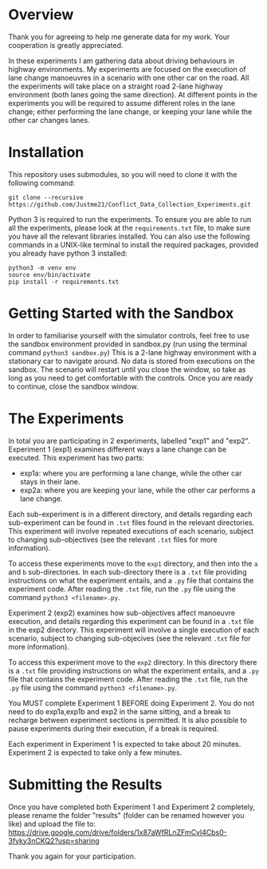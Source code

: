 Overview
========

Thank you for agreeing to help me generate data for my work. Your cooperation is greatly appreciated.
  
In these experiments I am gathering data about driving behaviours in highway environments. My experiments are focused on the execution of lane change manoeuvres
in a scenario with one other car on the road. 
All the experiments will take place on a straight road 2-lane highway environment (both lanes going the same direction).
At different points in the experiments you will be required to assume different roles in the lane change; either performing the lane change, or keeping your lane while the other car changes lanes.


Installation
============

This repository uses submodules, so you will need to clone it with the following command:

```
git clone --recursive https://github.com/Justme21/Conflict_Data_Collection_Experiments.git
```

Python 3 is required to run the experiments. To ensure you are able to run all the experiments, please look at the `requirements.txt` file, to make sure you have all the relevant libraries installed. You can also use the following commands in a UNIX-like terminal to install the required packages, provided you already have python 3 installed:

```
python3 -m venv env
source env/bin/activate
pip install -r requirements.txt
```

Getting Started with the Sandbox
================================
In order to familiarise yourself with the simulator controls, feel free to use the sandbox environment provided in sandbox.py (run using the terminal command `python3 sandbox.py`)
This is a 2-lane highway environment with a stationary car to navigate around.
No data is stored from executions on the sandbox. The scenario will restart until you close the window, so take as long as you need to get comfortable with the controls.
Once you are ready to continue, close the sandbox window. 


The Experiments
===============
In total you are participating in 2 experiments, labelled "exp1" and "exp2".
Experiment 1 (exp1) examines different ways a lane change can be executed. This experiment has two parts:

* exp1a: where you are performing a lane change, while the other car stays in their lane.
* exp2a: where you are keeping your lane, while the other car performs a lane change.

Each sub-experiment is in a different directory, and details regarding each sub-experiment can be found in `.txt` files found in the relevant directories.
This experiment will involve repeated executions of each scenario, subject to changing sub-objectives (see the relevant `.txt` files for more information).

To access these experiments move to the `exp1` directory, and then into the `a` and `b` sub-directories. In each sub-directory there is a `.txt` file providing instructions on what the experiment entails,
and a `.py` file that contains the experiment code. After reading the `.txt` file, run the `.py` file using the command `python3 <filename>.py`.

Experiment 2 (exp2) examines how sub-objectives affect manoeuvre execution, and details regarding this experiment can be found in a `.txt` file in the exp2 directory.
This experiment will involve a single execution of each scenario, subject to changing sub-objecives (see the relevant `.txt` file for more information).

To access this experiment move to the `exp2` directory. In this directory there is a `.txt` file providing instructions on what the experiment entails,
and a `.py` file that contains the experiment code. After reading the `.txt` file, run the `.py` file using the command `python3 <filename>.py`.

You MUST complete Experiment 1 BEFORE doing Experiment 2.
You do not need to do exp1a,exp1b and exp2 in the same sitting, and a break to recharge between experiment sections is permitted.
It is also possible to pause experiments during their execution, if a break is required.

Each experiment in Experiment 1 is expected to take about 20 minutes.
Experiment 2 is expected to take only a few minutes.

Submitting the Results
======================
Once you have completed both Experiment 1 and Experiment 2 completely, please rename the folder "results" (folder can be renamed however you like) and upload the file to:
https://drive.google.com/drive/folders/1x87aWfRLnZFmCvl4Cbs0-3fyky3nCKQ2?usp=sharing

Thank you again for your participation.


